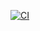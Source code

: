 [![CI](https://github.com/Valeriia-shbn/unit5.1/actions/workflows/gradle.yml/badge.svg)](https://github.com/Valeriia-shbn/unit5.1/actions/workflows/gradle.yml)
